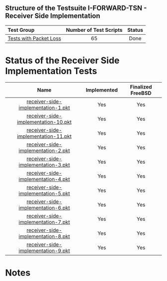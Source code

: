 ## Structure of the Testsuite I-FORWARD-TSN - Receiver Side Implementation
| Test Group                                                                             | Number of Test Scripts   | Status   |
| :------------------------------------------------------------------------------------- | :----------------------: | :------: |
| [Tests with Packet Loss](packet-loss/README.md)                                        |                       65 | Done     |

# Status of the Receiver Side Implementation Tests

| Name                                                                             | Implemented   | Finalized FreeBSD |
| :------------------------------------------------------------------------------: | :-----------: | :---------------: |
| [receiver-side-implementation-1.pkt](receiver-side-implementation-1.pkt "-")     | Yes           | Yes               |
| [receiver-side-implementation-10.pkt](receiver-side-implementation-10.pkt "-")   | Yes           | Yes               |
| [receiver-side-implementation-11.pkt](receiver-side-implementation-11.pkt "-")   | Yes           | Yes               |
| [receiver-side-implementation-2.pkt](receiver-side-implementation-2.pkt "-")     | Yes           | Yes               |
| [receiver-side-implementation-3.pkt](receiver-side-implementation-3.pkt "-")     | Yes           | Yes               |
| [receiver-side-implementation-4.pkt](receiver-side-implementation-4.pkt "-")     | Yes           | Yes               |
| [receiver-side-implementation-5.pkt](receiver-side-implementation-5.pkt "-")     | Yes           | Yes               |
| [receiver-side-implementation-6.pkt](receiver-side-implementation-6.pkt "-")     | Yes           | Yes               |
| [receiver-side-implementation-7.pkt](receiver-side-implementation-7.pkt "-")     | Yes           | Yes               |
| [receiver-side-implementation-8.pkt](receiver-side-implementation-8.pkt "-")     | Yes           | Yes               |
| [receiver-side-implementation-9.pkt](receiver-side-implementation-9.pkt "-")     | Yes           | Yes               |

# Notes
